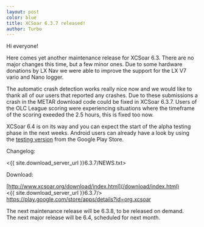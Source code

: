 ```yaml
---
layout: post
color: blue
title: XCSoar 6.3.7 released!
author: Turbo
---
```

Hi everyone!

Here comes yet another maintenance release for XCSoar 6.3. There are no major
changes this time, but a few minor ones. Due to some hardware donations by
LX Nav we were able to improve the support for the LX V7 vario and Nano logger.

The automatic crash detection works really nice now and we would like to thank
all of our users that reported any crashes. Due to these submissions a crash in
the METAR download code could be fixed in XCSoar 6.3.7. Users of the OLC League
scoring were experiencing situations where the timeframe of the scoring exeeded
the 2.5 hours, this is fixed too now.

XCSoar 6.4 is on its way and you can expect the start of the alpha testing phase
in the next weeks. Android users can already have a look by using the [testing
version](https://play.google.com/store/apps/details?id=org.xcsoar.testing) from
the Google Play Store.

Changelog:

  <{{ site.download_server_url }}6.3.7/NEWS.txt>

Download:

  [http://www.xcsoar.org/download/index.html](/download/index.html)  
  <{{ site.download_server_url }}6.3.7/>  
  <https://play.google.com/store/apps/details?id=org.xcsoar>

The next maintenance release will be 6.3.8, to be released on demand.  
The next major release will be 6.4, scheduled for next month.
